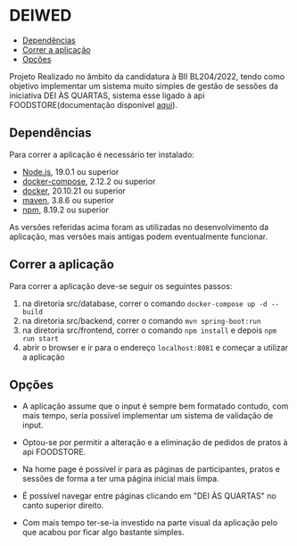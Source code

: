# DEIWED

- [Dependências](#dependências)
- [Correr a aplicação](#correr-a-aplicação)
- [Opções](#opções)

Projeto Realizado no âmbito da candidatura à BII BL204/2022, tendo como objetivo implementar um sistema muito simples de gestão de sessões da iniciativa DEI ÀS QUARTAS, sistema esse ligado à api FOODSTORE(documentação disponível [aqui](https://eindhoven.rnl.tecnico.ulisboa.pt/food-store/docs/#overview)).

## Dependências
Para correr a aplicação é necessário ter instalado:
- [Node.js](https://nodejs.org/en/), 19.0.1 ou superior
- [docker-compose](https://docs.docker.com/compose/install/), 2.12.2 ou superior
- [docker](https://docs.docker.com/engine/install/), 20.10.21 ou superior
- [maven](https://maven.apache.org/install.html), 3.8.6 ou superior
- [npm](https://www.npmjs.com/get-npm), 8.19.2 ou superior

As versões referidas acima foram as utilizadas no desenvolvimento da aplicação, mas versões mais antigas podem eventualmente funcionar.

## Correr a aplicação
Para correr a aplicação deve-se seguir os seguintes passos:
1. na diretoria src/database, correr o comando `docker-compose up -d --build`
2. na diretoria src/backend, correr o comando `mvn spring-boot:run`
3. na diretoria src/frontend, correr o comando `npm install` e depois `npm run start`
4. abrir o browser e ir para o endereço `localhost:8081` e começar a utilizar a aplicação

## Opções
- A aplicação assume que o input é sempre bem formatado contudo, com mais tempo, seria possível implementar um sistema de validação de input.

- Optou-se por permitir a alteração e a eliminação de pedidos de pratos à api FOODSTORE.

- Na home page é possível ir para as páginas de participantes, pratos e sessões de forma a ter uma página inicial mais limpa. 

- É possível navegar entre páginas clicando em "DEI ÀS QUARTAS" no canto superior direito.

- Com mais tempo ter-se-ia investido na parte visual da aplicação pelo que acabou por ficar algo bastante simples.
